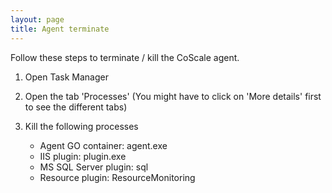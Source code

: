 ```yaml
---
layout: page
title: Agent terminate
---
```


Follow these steps to terminate / kill the CoScale agent.

1. Open Task Manager

2. Open the tab 'Processes' (You might have to click on 'More details' first to see the different tabs)

3. Kill the following processes

    * Agent GO container: agent.exe
    * IIS plugin: plugin.exe
    * MS SQL Server plugin: sql
    * Resource plugin: ResourceMonitoring
